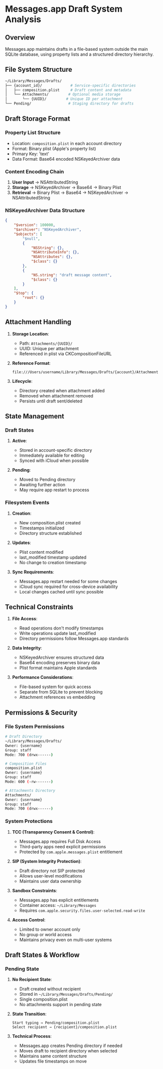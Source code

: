 # Messages.app Draft System Analysis

## Overview
Messages.app maintains drafts in a file-based system outside the main SQLite database, using property lists and a structured directory hierarchy.

## File System Structure
```bash
~/Library/Messages/Drafts/
├── {account_id}/             # Service-specific directories
│   ├── composition.plist     # Draft content and metadata
│   └── Attachments/         # Optional media storage
│       └── {UUID}/         # Unique ID per attachment
└── Pending/                 # Staging directory for drafts
```

## Draft Storage Format

### Property List Structure
- Location: `composition.plist` in each account directory
- Format: Binary plist (Apple's property list)
- Primary Key: 'text'
- Data Format: Base64 encoded NSKeyedArchiver data

### Content Encoding Chain
1. **User Input** → NSAttributedString
2. **Storage** → NSKeyedArchiver → Base64 → Binary Plist
3. **Retrieval** → Binary Plist → Base64 → NSKeyedArchiver → NSAttributedString

### NSKeyedArchiver Data Structure
```json
{
    "$version": 100000,
    "$archiver": "NSKeyedArchiver",
    "$objects": [
        "$null",
        {
            "NSString": {},
            "NSAttributeInfo": {},
            "NSAttributes": {},
            "$class": {}
        },
        {
            "NS.string": "draft message content",
            "$class": {}
        }
    ],
    "$top": {
        "root": {}
    }
}
```

## Attachment Handling
1. **Storage Location**:
   - Path: `Attachments/{UUID}/`
   - UUID: Unique per attachment
   - Referenced in plist via CKCompositionFileURL

2. **Reference Format**:
   ```
   file:///Users/username/Library/Messages/Drafts/{account}/Attachments/{UUID}/{filename}
   ```

3. **Lifecycle**:
   - Directory created when attachment added
   - Removed when attachment removed
   - Persists until draft sent/deleted

## State Management

### Draft States
1. **Active**:
   - Stored in account-specific directory
   - Immediately available for editing
   - Synced with iCloud when possible

2. **Pending**:
   - Moved to Pending directory
   - Awaiting further action
   - May require app restart to process

### Filesystem Events
1. **Creation**:
   - New composition.plist created
   - Timestamps initialized
   - Directory structure established

2. **Updates**:
   - Plist content modified
   - last_modified timestamp updated
   - No change to creation timestamp

3. **Sync Requirements**:
   - Messages.app restart needed for some changes
   - iCloud sync required for cross-device availability
   - Local changes cached until sync possible

## Technical Constraints
1. **File Access**:
   - Read operations don't modify timestamps
   - Write operations update last_modified
   - Directory permissions follow Messages.app standards

2. **Data Integrity**:
   - NSKeyedArchiver ensures structured data
   - Base64 encoding preserves binary data
   - Plist format maintains Apple standards

3. **Performance Considerations**:
   - File-based system for quick access
   - Separate from SQLite to prevent blocking
   - Attachment references vs embedding

## Permissions & Security

### File System Permissions
```bash
# Draft Directory
~/Library/Messages/Drafts/
Owner: {username}
Group: staff
Mode: 700 (drwx------)

# Composition Files
composition.plist
Owner: {username}
Group: staff
Mode: 600 (-rw-------)

# Attachments Directory
Attachments/
Owner: {username}
Group: staff
Mode: 700 (drwx------)
```

### System Protections
1. **TCC (Transparency Consent & Control)**:
   - Messages.app requires Full Disk Access
   - Third-party apps need explicit permissions
   - Protected by `com.apple.messages.plist` entitlement

2. **SIP (System Integrity Protection)**:
   - Draft directory not SIP protected
   - Allows user-level modifications
   - Maintains user data ownership

3. **Sandbox Constraints**:
   - Messages.app has explicit entitlements
   - Container access: `~/Library/Messages`
   - Requires `com.apple.security.files.user-selected.read-write`

4. **Access Control**:
   - Limited to owner account only
   - No group or world access
   - Maintains privacy even on multi-user systems

## Draft States & Workflow

### Pending State
1. **No Recipient State**:
   - Draft created without recipient
   - Stored in `~/Library/Messages/Drafts/Pending/`
   - Single composition.plist
   - No attachments support in pending state

2. **State Transition**:
   ```
   Start typing → Pending/composition.plist
   Select recipient → {recipient}/composition.plist
   ```

3. **Technical Process**:
   - Messages.app creates Pending directory if needed
   - Moves draft to recipient directory when selected
   - Maintains same content structure
   - Updates file timestamps on move
